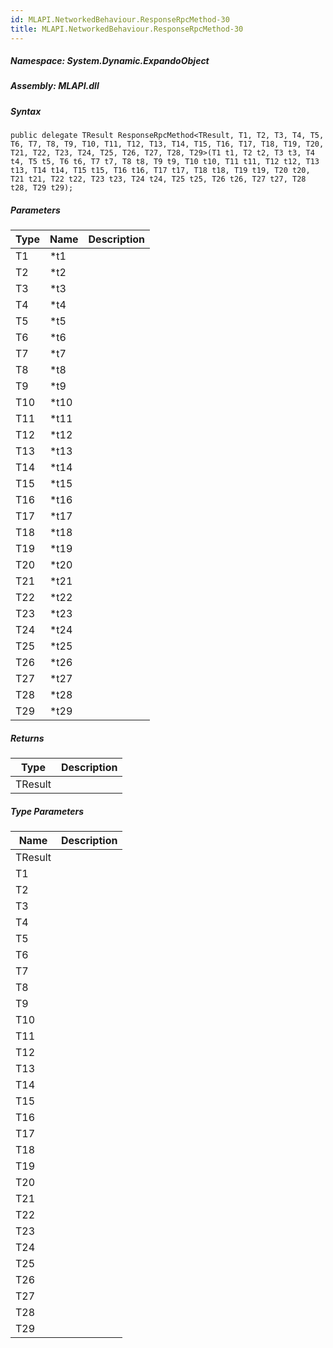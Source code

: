 ```yaml
---  
id: MLAPI.NetworkedBehaviour.ResponseRpcMethod-30  
title: MLAPI.NetworkedBehaviour.ResponseRpcMethod-30  
---
```


<div class="markdown level0 summary">

</div>

<div class="markdown level0 conceptual">

</div>

##### **Namespace**: System.Dynamic.ExpandoObject

##### **Assembly**: MLAPI.dll

##### Syntax

    public delegate TResult ResponseRpcMethod<TResult, T1, T2, T3, T4, T5, T6, T7, T8, T9, T10, T11, T12, T13, T14, T15, T16, T17, T18, T19, T20, T21, T22, T23, T24, T25, T26, T27, T28, T29>(T1 t1, T2 t2, T3 t3, T4 t4, T5 t5, T6 t6, T7 t7, T8 t8, T9 t9, T10 t10, T11 t11, T12 t12, T13 t13, T14 t14, T15 t15, T16 t16, T17 t17, T18 t18, T19 t19, T20 t20, T21 t21, T22 t22, T23 t23, T24 t24, T25 t25, T26 t26, T27 t27, T28 t28, T29 t29);

##### Parameters

| Type | Name  | Description |
|------|-------|-------------|
| T1   | \*t1  |             |
| T2   | \*t2  |             |
| T3   | \*t3  |             |
| T4   | \*t4  |             |
| T5   | \*t5  |             |
| T6   | \*t6  |             |
| T7   | \*t7  |             |
| T8   | \*t8  |             |
| T9   | \*t9  |             |
| T10  | \*t10 |             |
| T11  | \*t11 |             |
| T12  | \*t12 |             |
| T13  | \*t13 |             |
| T14  | \*t14 |             |
| T15  | \*t15 |             |
| T16  | \*t16 |             |
| T17  | \*t17 |             |
| T18  | \*t18 |             |
| T19  | \*t19 |             |
| T20  | \*t20 |             |
| T21  | \*t21 |             |
| T22  | \*t22 |             |
| T23  | \*t23 |             |
| T24  | \*t24 |             |
| T25  | \*t25 |             |
| T26  | \*t26 |             |
| T27  | \*t27 |             |
| T28  | \*t28 |             |
| T29  | \*t29 |             |

##### Returns

| Type    | Description |
|---------|-------------|
| TResult |             |

##### Type Parameters

| Name    | Description |
|---------|-------------|
| TResult |             |
| T1      |             |
| T2      |             |
| T3      |             |
| T4      |             |
| T5      |             |
| T6      |             |
| T7      |             |
| T8      |             |
| T9      |             |
| T10     |             |
| T11     |             |
| T12     |             |
| T13     |             |
| T14     |             |
| T15     |             |
| T16     |             |
| T17     |             |
| T18     |             |
| T19     |             |
| T20     |             |
| T21     |             |
| T22     |             |
| T23     |             |
| T24     |             |
| T25     |             |
| T26     |             |
| T27     |             |
| T28     |             |
| T29     |             |
